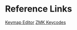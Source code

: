 # Reference Links

[Keymap Editor](https://nickcoutsos.github.io/keymap-editor/)
[ZMK Keycodes](https://zmk.dev/docs/keymaps/list-of-keycodes)

